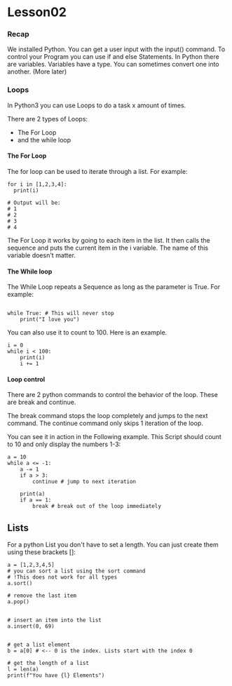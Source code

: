 # Lesson02

### Recap

We installed Python.
You can get a user input with the input() command.
To control your Program you can use if and else Statements.
In Python there are variables. Variables have a type. You can sometimes convert one into another. (More later)

### Loops

In Python3 you can use Loops to do a task x amount of times.

There are 2 types of Loops:
 - The For Loop
 - and the while loop


 #### The For Loop
 The for loop can be used to iterate through a list. For example:

 ```python3
for i in [1,2,3,4]:
   print(i)

# Output will be:
# 1
# 2
# 3
# 4
```

The For Loop it works by going to each item in the list. It then calls the sequence and puts the current item in the i variable. The name of this variable doesn't matter.

#### The While loop
The While Loop repeats a Sequence as long as the parameter is True. For example:

```python3

while True: # This will never stop
    print("I love you")

```

You can also use it to count to 100. Here is an example.

```python3
i = 0
while i < 100:
    print(i)
    i += 1

```

#### Loop control
There are 2 python commands to control the behavior of the loop. These are break and continue.

The break command stops the loop completely and jumps to the next command.
The continue command only skips 1 iteration of the loop.

You can see it in action in the Following example. This Script should count to 10 and only display the numbers 1-3:

```python3
a = 10
while a <= -1:
    a -= 1
    if a > 3:
        continue # jump to next iteration
    
    print(a)
    if a == 1:
        break # break out of the loop immediately
```


## Lists
For a python List you don't have to set a length. You can just create them using these brackets []:

```python3
a = [1,2,3,4,5]
# you can sort a list using the sort command
# !This does not work for all types
a.sort()

# remove the last item
a.pop()


# insert an item into the list
a.insert(0, 69)


# get a list element
b = a[0] # <-- 0 is the index. Lists start with the index 0

# get the length of a list
l = len(a)
print(f"You have {l} Elements")

````